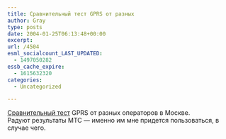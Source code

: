 ```yaml
---
title: Сравнительный тест GPRS от разных
author: Gray
type: posts
date: 2004-01-25T06:13:48+00:00
excerpt:
url: /4504
esml_socialcount_LAST_UPDATED:
  - 1497050282
essb_cache_expire:
  - 1615632320
categories:
  - Uncategorized

---
```








<a href="http://www.3dnews.ru/communication/gprs-in-moscow/" target="_blank">Сравнительный тест</a> GPRS от разных операторов в Москве.  
Радуют результаты МТС &#8212; именно им мне придется пользоваться, в случае чего.